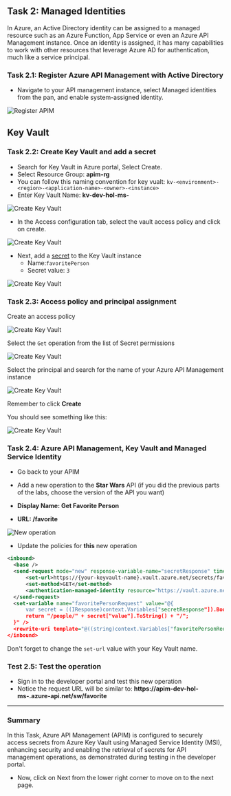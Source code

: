 ## Task 2: Managed Identities

In Azure, an Active Directory identity can be assigned to a managed resource such as an Azure Function, App Service or even an Azure API Management instance. Once an identity is assigned, it has many capabilities to work with other resources that leverage Azure AD for authentication, much like a service principal.

### Task 2.1: Register Azure API Management with Active Directory
- Navigate to your API management instance, select Managed identities from the pan, and enable system-assigned identity.

![Register APIM](media/7.png)

## Key Vault 

### Task 2.2: Create Key Vault and add a secret

- Search for Key Vault in Azure portal, Select Create.
- Select Resource Group: **apim-rg**
- You can follow this naming convention for key vualt: `kv-<environment>-<region>-<application-name>-<owner>-<instance>`
- Enter Key Vault Name: **kv-dev-hol-ms-<inject key="Deployment ID" enableCopy="false" />**

![Create Key Vault](media/8.png)

- In the Access configuration tab, select the vault access policy and click on create.

 ![Create Key Vault](media/9.png)

  
- Next, add a [secret](https://docs.microsoft.com/en-us/azure/key-vault/secrets/quick-create-portal#add-a-secret-to-key-vault) to the Key Vault instance
  - Name:`favoritePerson`
  - Secret value: `3`
 
![Create Key Vault](media/10.png)

### Task 2.3: Access policy and principal assignment

Create an access policy

![Create Key Vault](media/11.png)

Select the `Get` operation from the list of Secret permissions

![Create Key Vault](media/12.png)

Select the principal and search for the name of your Azure API Management instance

![Create Key Vault](media/13.png)

Remember to click **Create**

You should see something like this:

![Create Key Vault](media/14.png)

### Task 2.4: Azure API Management, Key Vault and Managed Service Identity

- Go back to your APIM
- Add a new operation to the **Star Wars** API (if you did the previous parts of the labs, choose the version of the API you want)
  
- **Display Name: Get Favorite Person**

- **URL: /favorite** 

![New operation](media/15.png)

- Update the policies for **this** new operation

```xml
<inbound>
  <base />
  <send-request mode="new" response-variable-name="secretResponse" timeout="20" ignore-error="false">
      <set-url>https://{your-keyvault-name}.vault.azure.net/secrets/favoritePerson/?api-version=7.0</set-url>
      <set-method>GET</set-method>
      <authentication-managed-identity resource="https://vault.azure.net" />
  </send-request>
  <set-variable name="favoritePersonRequest" value="@{
      var secret = ((IResponse)context.Variables["secretResponse"]).Body.As<JObject>();
      return "/people/" + secret["value"].ToString() + "/";
  }" />
  <rewrite-uri template="@((string)context.Variables["favoritePersonRequest"])" />
</inbound>
```

Don't forget to change the `set-url` value with your Key Vault name.

### Test 2.5: Test the operation

- Sign in to the developer portal and test this new operation
- Notice the request URL will be similar to: **https://apim-dev-hol-ms-<inject key="Deployment ID" enableCopy="false" />.azure-api.net/sw/favorite**

---
### Summary 
In this Task, Azure API Management (APIM) is configured to securely access secrets from Azure Key Vault using Managed Service Identity (MSI), enhancing security and enabling the retrieval of secrets for API management operations, as demonstrated during testing in the developer portal.
- Now, click on Next from the lower right corner to move on to the next page.
